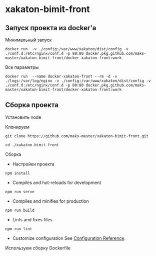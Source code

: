 # xakaton-bimit-front

## Запуск проекта из docker'а

Минимальный запуск
```
docker run  -v ./config:/var/www/xakaton/dist/config -v ./conf.d:/etc/nginx/conf.d -p 80:80 docker.pkg.github.com/maks-master/xakaton-bimit-front/docker-xakaton-front:work
```

Все параметры
```
docker run  --name docker-xakaton-front --rm -d -v ./logs:/var/log/nginx -v ./config:/var/www/xakaton/dist/config -v ./conf.d:/etc/nginx/conf.d -p 80:80 docker.pkg.github.com/maks-master/xakaton-bimit-front/docker-xakaton-front:work
```


## Сборка проекта

Установить node

Клонируем
```
git clone https://github.com/maks-master/xakaton-bimit-front.git
```
```
cd ./xakaton-bimit-front
```
Сборка

- Настройки проекта
```
npm install
```
- Compiles and hot-reloads for development
```
npm run serve
```
- Compiles and minifies for production
```
npm run build
```
- Lints and fixes files
```
npm run lint
```
- Customize configuration
See [Configuration Reference](https://cli.vuejs.org/config/).

Используем сборку Dockerfile
